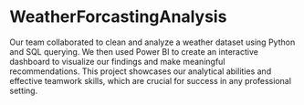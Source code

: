 # WeatherForcastingAnalysis
Our team collaborated to clean and analyze a weather dataset using Python and SQL querying. We then used Power BI to create an interactive dashboard to visualize our findings and make meaningful recommendations. This project showcases our analytical abilities and effective teamwork skills, which are crucial for success in any professional setting.
